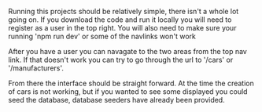Running this projects should be relatively simple, there isn't a whole lot going on.  If you download the code and run it locally you will need to register as a user in the top right.  You will also need to make sure your running 'npm run dev' or some of the navlinks won't work

After you have a user you can navagate to the two areas from the top nav link.  If that doesn't work you can try to go through the url to '/cars' or '/manufacturers'.

From there the interface should be straight forward.  At the time the creation of cars is not working, but if you wanted to see some displayed you could seed the database, database seeders have already been provided.
